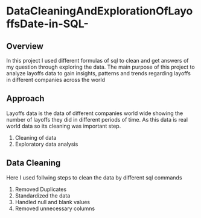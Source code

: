 # DataCleaningAndExplorationOfLayoffsDate-in-SQL-
## Overview
In this project I used different formulas of sql to clean and get answers of my question through exploring the data. The main purpose of this project to analyze layoffs data to gain insights, patterns and trends regarding layoffs in different companies across the world
## Approach
Layoffs data is the data of different companies world wide showing the number of layoffs they did in different periods of time. As this data is real world data so its cleaning was important step. 
1. Cleaning of data
2. Exploratory data analysis
## Data Cleaning
Here I used follwing steps to clean the data by different sql commands
1. Removed Duplicates
2. Standardized the data
3. Handled null and blank values
4. Removed unnecessary columns
